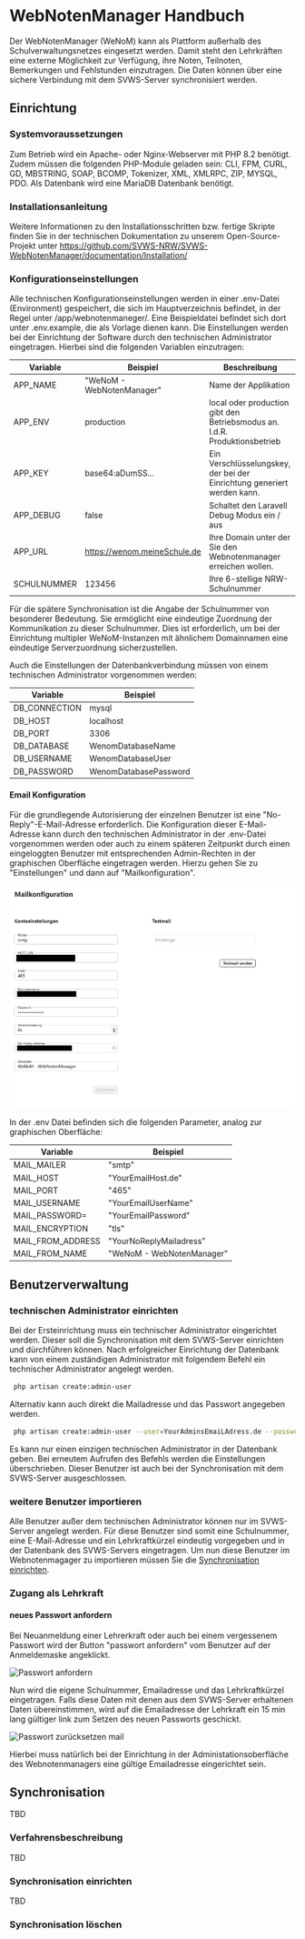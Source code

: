 # WebNotenManager Handbuch


Der WebNotenManager (WeNoM) kann als Plattform außerhalb des Schulverwaltungsnetzes eingesetzt werden. Damit steht den Lehrkräften eine externe Möglichkeit zur Verfügung, ihre Noten, Teilnoten, Bemerkungen und Fehlstunden einzutragen. Die Daten können über eine sichere Verbindung mit dem SVWS-Server synchronisiert werden.

## Einrichtung 

### Systemvoraussetzungen

Zum Betrieb wird ein Apache- oder Nginx-Webserver mit PHP 8.2 benötigt. Zudem müssen die folgenden PHP-Module geladen sein: CLI, FPM, CURL, GD, MBSTRING, SOAP, BCOMP, Tokenizer, XML, XMLRPC, ZIP, MYSQL, PDO. Als Datenbank wird eine MariaDB Datenbank benötigt.

### Installationsanleitung

Weitere Informationen zu den Installationsschritten bzw. fertige Skripte finden Sie in der technischen Dokumentation zu unserem Open-Source-Projekt unter https://github.com/SVWS-NRW/SVWS-WebNotenManager/documentation/Installation/

### Konfigurationseinstellungen

Alle technischen Konfigurationseinstellungen werden in einer .env-Datei (Environment) gespeichert, die sich im Hauptverzeichnis befindet, in der Regel unter /app/webnotenmaneger/. Eine Beispieldatei befindet sich dort unter .env.example, die als Vorlage dienen kann. Die Einstellungen werden bei der Einrichtung der Software durch den technischen Administrator eingetragen. Hierbei sind die folgenden Variablen einzutragen: 

Variable    | Beispiel                      | Beschreibung
--------    | --------                      | ------------
APP_NAME    |"WeNoM - WebNotenManager"      | Name der Applikation 
APP_ENV     | production                    | local oder production gibt den Betriebsmodus an. I.d.R. Produktionsbetrieb
APP_KEY     | base64:aDumSS...              | Ein Verschlüsselungskey, der bei der Einrichtung generiert werden kann.
APP_DEBUG   | false                         | Schaltet den Laravell Debug Modus ein / aus 
APP_URL     | https://wenom.meineSchule.de  | Ihre Domain unter der Sie den Webnotenmanager erreichen wollen.
SCHULNUMMER | 123456                        | Ihre 6-stellige NRW-Schulnummer 

Für die spätere Synchronisation ist die Angabe der Schulnummer von besonderer Bedeutung. Sie ermöglicht eine eindeutige Zuordnung der Kommunikation zu dieser Schulnummer. Dies ist erforderlich, um bei der Einrichtung multipler WeNoM-Instanzen mit ähnlichem Domainnamen eine eindeutige Serverzuordnung sicherzustellen. 

Auch die Einstellungen der Datenbankverbindung müssen von einem technischen Administrator vorgenommen werden: 

Variable | Beispiel  
-------- | -------- 
DB_CONNECTION   | mysql
DB_HOST         | localhost
DB_PORT         | 3306
DB_DATABASE     | WenomDatabaseName
DB_USERNAME     | WenomDatabaseUser
DB_PASSWORD     | WenomDatabasePassword


#### Email Konfiguration 

Für die grundlegende Autorisierung der einzelnen Benutzer ist eine "No-Reply"-E-Mail-Adresse erforderlich. Die Konfiguration dieser E-Mail-Adresse kann durch den technischen Administrator in der .env-Datei vorgenommen werden oder auch zu einem späteren Zeitpunkt durch einen eingeloggten Benutzer mit entsprechenden Admin-Rechten in der graphischen Oberfläche eingetragen werden. Hierzu gehen Sie zu "Einstellungen" und dann auf "Mailkonfiguration". 


![Mailkonfiguration](graphics/Mailkonfiguration.png)


In der .env Datei befinden sich die folgenden Parameter, analog zur graphischen Oberfläche: 


Variable    | Beispiel                      
--------    | -------- 
MAIL_MAILER         | "smtp"                        
MAIL_HOST           | "YourEmailHost.de"
MAIL_PORT           | "465"
MAIL_USERNAME       | "YourEmailUserName"
MAIL_PASSWORD=      | "YourEmailPassword"
MAIL_ENCRYPTION     | "tls"
MAIL_FROM_ADDRESS   | "YourNoReplyMailadress"
MAIL_FROM_NAME      | "WeNoM - WebNotenManager"


## Benutzerverwaltung 

### technischen Administrator einrichten

Bei der Ersteinrichtung muss ein technischer Administrator eingerichtet werden. Dieser soll die Synchronisation mit dem SVWS-Server einrichten und dürchführen können. Nach erfolgreicher Einrichtung der Datenbank kann von einem zuständigen Administrator mit folgendem Befehl ein technischer Administrator angelegt werden. 

```bash 
 php artisan create:admin-user
```
Alternativ kann auch direkt die Mailadresse und das Passwort angegeben werden.

```bash 
 php artisan create:admin-user --user=YourAdminsEmaiLAdress.de --password=YourAdminPassword
```

Es kann nur einen einzigen technischen Administrator in der Datenbank geben. Bei erneutem Aufrufen des Befehls werden die Einstellungen überschrieben. Dieser Benutzer ist auch bei der Synchronisation mit dem SVWS-Server ausgeschlossen. 

### weitere Benutzer importieren

Alle Benutzer außer dem technischen Administrator können nur im SVWS-Server angelegt werden. Für diese Benutzer sind somit eine Schulnummer, eine E-Mail-Adresse und ein Lehrkraftkürzel eindeutig vorgegeben und in der Datenbank des SVWS-Servers eingetragen. Um nun diese Benutzer im Webnotenmagager zu importieren müssen Sie die [Synchronisation einrichten](#synchronisation-einrichten).

### Zugang als Lehrkraft

#### neues Passwort anfordern

Bei Neuanmeldung einer Lehrerkraft oder auch bei einem vergessenem Passwort wird der Button "passwort anfordern" vom Benutzer auf der Anmeldemaske angeklickt. 

![Passwort anfordern](./graphics/pw_anfordern.png)

Nun wird die eigene Schulnummer, Emailadresse und das Lehrkraftkürzel eingetragen. Falls diese Daten mit denen aus dem SVWS-Server erhaltenen Daten übereinstimmen, wird auf die Emailadresse der Lehrkraft ein 15 min lang gültiger link zum Setzen des neuen Passworts geschickt. 

![Passwort zurücksetzen mail](./graphics/mail.png)

Hierbei muss natürlich bei der Einrichtung in der Administationsoberfläche des Webnotenmanagers eine gültige Emailadresse eingerichtet sein. 


## Synchronisation

TBD

### Verfahrensbeschreibung

TBD

### Synchronisation einrichten

TBD

### Synchronisation löschen



 

